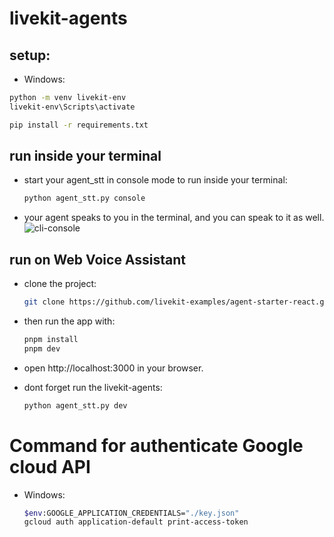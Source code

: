 # livekit-agents

## setup:
- Windows: 
```bash
python -m venv livekit-env
livekit-env\Scripts\activate
```

```bash
pip install -r requirements.txt
```

## run inside your terminal

- start your agent_stt in console mode to run inside your terminal:
  ```bash
  python agent_stt.py console
  ```
- your agent speaks to you in the terminal, and you can speak to it as well.
![cli-console](/imgs/cli-console.png)

## run on Web Voice Assistant

- clone the project:
  ```bash
  git clone https://github.com/livekit-examples/agent-starter-react.git
  ```

- then run the app with:
  ```bash
  pnpm install
  pnpm dev
  ```
- open http://localhost:3000 in your browser.

- dont forget run the livekit-agents:
  ```bash
  python agent_stt.py dev
  ```

# Command for authenticate Google cloud API
- Windows:

  ```bash
  $env:GOOGLE_APPLICATION_CREDENTIALS="./key.json"
  gcloud auth application-default print-access-token
  ```